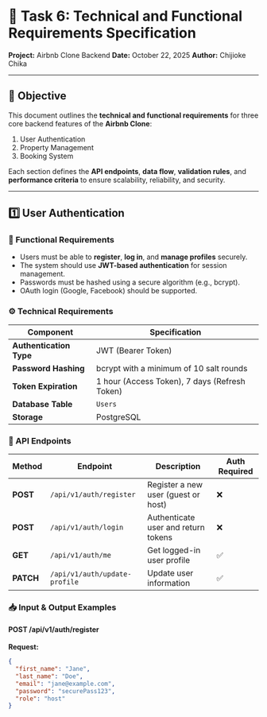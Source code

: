 # 🧩 Task 6: Technical and Functional Requirements Specification
**Project:** Airbnb Clone Backend
**Date:** October 22, 2025
**Author:** Chijioke Chika

---

## 🎯 Objective
This document outlines the **technical and functional requirements** for three core backend features of the **Airbnb Clone**:
1. User Authentication
2. Property Management
3. Booking System

Each section defines the **API endpoints**, **data flow**, **validation rules**, and **performance criteria** to ensure scalability, reliability, and security.

---

## 1️⃣ User Authentication

### 🧠 Functional Requirements
- Users must be able to **register**, **log in**, and **manage profiles** securely.
- The system should use **JWT-based authentication** for session management.
- Passwords must be hashed using a secure algorithm (e.g., bcrypt).
- OAuth login (Google, Facebook) should be supported.

### ⚙️ Technical Requirements
| Component | Specification |
|------------|----------------|
| **Authentication Type** | JWT (Bearer Token) |
| **Password Hashing** | bcrypt with a minimum of 10 salt rounds |
| **Token Expiration** | 1 hour (Access Token), 7 days (Refresh Token) |
| **Database Table** | `Users` |
| **Storage** | PostgreSQL |

### 🔗 API Endpoints
| Method | Endpoint | Description | Auth Required |
|--------|-----------|-------------|----------------|
| **POST** | `/api/v1/auth/register` | Register a new user (guest or host) | ❌ |
| **POST** | `/api/v1/auth/login` | Authenticate user and return tokens | ❌ |
| **GET** | `/api/v1/auth/me` | Get logged-in user profile | ✅ |
| **PATCH** | `/api/v1/auth/update-profile` | Update user information | ✅ |

### 📥 Input & Output Examples
#### **POST /api/v1/auth/register**
**Request:**
```json
{
  "first_name": "Jane",
  "last_name": "Doe",
  "email": "jane@example.com",
  "password": "securePass123",
  "role": "host"
}
